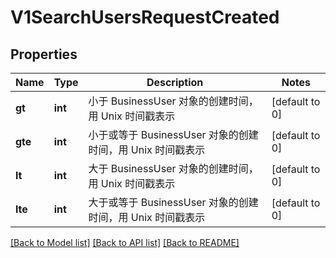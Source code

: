 # V1SearchUsersRequestCreated

## Properties
Name | Type | Description | Notes
------------ | ------------- | ------------- | -------------
**gt** | **int** | 小于 BusinessUser 对象的创建时间，用 Unix 时间戳表示 | [default to 0]
**gte** | **int** | 小于或等于 BusinessUser 对象的创建时间，用 Unix 时间戳表示 | [default to 0]
**lt** | **int** | 大于 BusinessUser 对象的创建时间，用 Unix 时间戳表示 | [default to 0]
**lte** | **int** | 大于或等于 BusinessUser 对象的创建时间，用 Unix 时间戳表示 | [default to 0]

[[Back to Model list]](../README.md#documentation-for-models) [[Back to API list]](../README.md#documentation-for-api-endpoints) [[Back to README]](../README.md)


